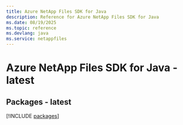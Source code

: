 ```yaml
---
title: Azure NetApp Files SDK for Java
description: Reference for Azure NetApp Files SDK for Java
ms.date: 08/19/2025
ms.topic: reference
ms.devlang: java
ms.service: netappfiles
---
```

# Azure NetApp Files SDK for Java - latest
## Packages - latest
[!INCLUDE [packages](netapp-files-index.md)]